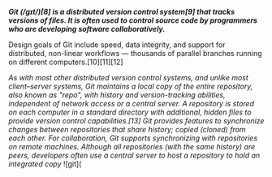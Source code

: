 ***Git (/ɡɪt/)[8] is a distributed version control system[9] that tracks versions of files. It is often used to control source code by programmers who are developing software collaboratively.***

Design goals of Git include speed, data integrity, and support for distributed, non-linear workflows — thousands of parallel branches running on different computers.[10][11][12]

*As with most other distributed version control systems, and unlike most client–server systems, Git maintains a local copy of the entire repository, also known as "repo", with history and version-tracking abilities, independent of network access or a central server. A repository is stored on each computer in a standard directory with additional, hidden files to provide version control capabilities.[13] Git provides features to synchronize changes between repositories that share history; copied (cloned) from each other. For collaboration, Git supports synchronizing with repositories on remote machines. Although all repositories (with the same history) are peers, developers often use a central server to host a repository to hold an integrated copy*
![git](
